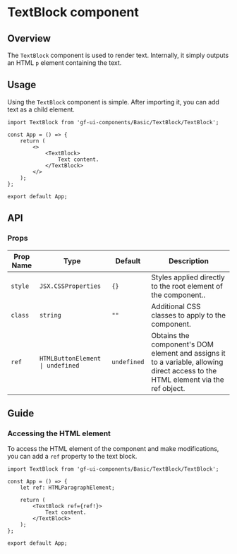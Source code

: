 # TextBlock component

## Overview

The `TextBlock` component is used to render text. Internally, it simply outputs an HTML `p` element containing the text.

## Usage

Using the `TextBlock` component is simple. After importing it, you can add text as a child element.

```tsx
import TextBlock from 'gf-ui-components/Basic/TextBlock/TextBlock';

const App = () => {
    return (
        <>
            <TextBlock>
                Text content.
            </TextBlock>
        </>
    );
};

export default App;
```

## API

### Props

| Prop Name  | Type                                   | Default     | Description                                                                                                                                                                                  |
| ---------- | -------------------------------------- | ----------- | -------------------------------------------------------------------------------------------------------------------------------------------------------------------------------------------- |
| `style`    | `JSX.CSSProperties`                    | `{}`        | Styles applied directly to the root element of the component..                                                                                                                             |
| `class`    | `string`                               | `""`        | Additional CSS classes to apply to the component.                                                                                                                                             |
| `ref`      | `HTMLButtonElement  \| undefined`      | `undefined` | Obtains the component's DOM element and assigns it to a variable, allowing direct access to the HTML element via the ref object.                                                             |

## Guide

### Accessing the HTML element

To access the HTML element of the component and make modifications, you can add a `ref` property to the text block.

```tsx
import TextBlock from 'gf-ui-components/Basic/TextBlock/TextBlock';

const App = () => {
    let ref: HTMLParagraphElement;

    return (
        <TextBlock ref={ref!}>
            Text content.
        </TextBlock>
    );
};

export default App;
```
